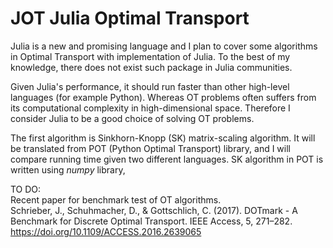 # JOT Julia Optimal Transport

<!-- This is a JOT (Julia Optimal Transport) -->
Julia is a new and promising language and
I plan to cover some algorithms in Optimal Transport
with implementation of Julia.
To the best of my knowledge, there does not exist such package in Julia
communities.

Given Julia's performance, it should run faster than other
high-level languages (for example Python).
Whereas OT problems often suffers from its computational complexity
in high-dimensional space. Therefore I consider Julia to be
a good choice of solving OT problems.

The first algorithm is Sinkhorn-Knopp (SK) matrix-scaling algorithm.
It will be translated from POT (Python Optimal Transport) library,
and I will compare running time given two different languages.
SK algorithm in POT is written using *numpy* library,
<!-- and I wonder if Julia implementation is faster. -->
<!-- which is based on C/C++ and Fortran as its base. -->


TO DO:  
Recent paper for benchmark test of OT algorithms.   
Schrieber, J., Schuhmacher, D., & Gottschlich, C. (2017). DOTmark -
A Benchmark for Discrete Optimal Transport. IEEE Access, 5, 271–282.
https://doi.org/10.1109/ACCESS.2016.2639065
